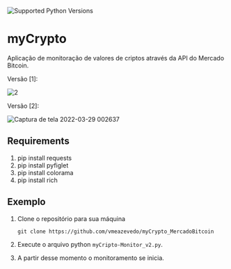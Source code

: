 ![Supported Python Versions](https://img.shields.io/pypi/pyversions/rich/10.11.0)

# myCrypto
Aplicação de monitoração de valores de criptos através da API do Mercado Bitcoin.

Versão [1]:

![2](https://user-images.githubusercontent.com/40063504/160224630-1390f561-cb05-4982-9b85-4e15bac439bd.jpg)

Versão [2]:

![Captura de tela 2022-03-29 002637](https://user-images.githubusercontent.com/40063504/160527295-291ce2dd-4289-400f-b83e-729a40f9ccef.png)

## Requirements

1. pip install requests
2. pip install pyfiglet
3. pip install colorama
4. pip install rich

## Exemplo

1. Clone o repositório para sua máquina

   ``
   git clone https://github.com/vmeazevedo/myCrypto_MercadoBitcoin
   ``
2. Execute o arquivo python ``myCripto-Monitor_v2.py``.

3. A partir desse momento o monitoramento se inicia.

